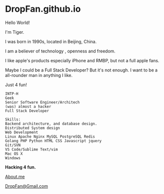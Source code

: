 DropFan.github.io
=================

Hello World!

I'm Tiger.

I was born in 1990s, located in Beijing, China.

I am a believer of technology , openness and freedom.

I like apple's products especially iPhone and RMBP, but not a full apple fans.

Maybe I could be a Full Stack Developer? But it's not enough. I want to be a all-rounder man in anything I like.

Just 4 fun!

    INTP-H
    Geek
    Senior Software Engineer/Architech
    (was) almost a hacker
    Full Stack Developer

    Skills:
    Backend architecture, and database design.
    Distributed System design
    Web Development
    Linux Apache Nginx MySQL PostgreSQL Redis
    Golang PHP Python HTML CSS Javascript jquery
    Git/SVN
    VS Code/Sublime Text/vim
    Mac OS X
    Windows

**Hacking 4 fun.**

[About.me](http://about.me/DropFan)

[DropFan@Gmail.com](mailto:DropFan@Gmail.com)
